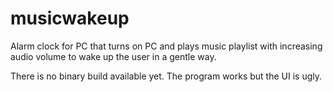 # musicwakeup
Alarm clock for PC that turns on PC and plays music playlist with increasing audio volume to wake up the user in a gentle way.

There is no binary build available yet. The program works but the UI is ugly.

